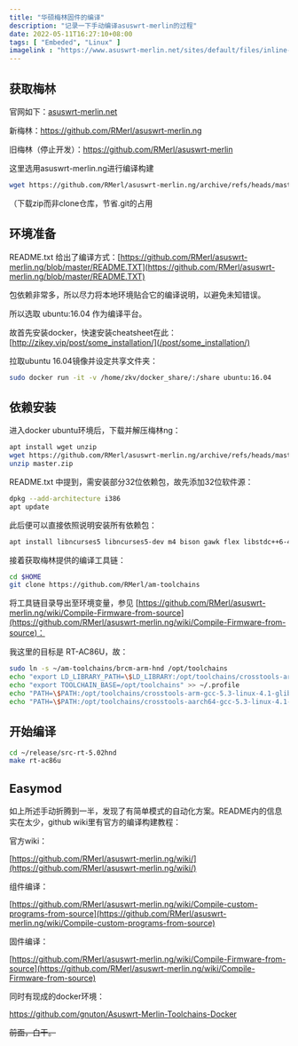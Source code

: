```yaml
---
title: "华硕梅林固件的编译"
description: "记录一下手动编译asuswrt-merlin的过程"
date: 2022-05-11T16:27:10+08:00
tags: [ "Embeded", "Linux" ]
imagelink : "https://www.asuswrt-merlin.net/sites/default/files/inline-images/main_page_sm_2.png"
---
```




## 获取梅林

官网如下：[asuswrt-merlin.net](http://asuswrt-merlin.net)

新梅林：https://github.com/RMerl/asuswrt-merlin.ng

旧梅林（停止开发）：https://github.com/RMerl/asuswrt-merlin

这里选用asuswrt-merlin.ng进行编译构建

```sh
wget https://github.com/RMerl/asuswrt-merlin.ng/archive/refs/heads/master.zip
```

（下载zip而非clone仓库，节省.git的占用



## 环境准备

README.txt 给出了编译方式：[https://github.com/RMerl/asuswrt-merlin.ng/blob/master/README.TXT](https://github.com/RMerl/asuswrt-merlin.ng/blob/master/README.TXT)

包依赖非常多，所以尽力将本地环境贴合它的编译说明，以避免未知错误。

所以选取 ubuntu:16.04 作为编译平台。

故首先安装docker，快速安装cheatsheet在此：[http://zikey.vip/post/some_installation/](/post/some_installation/)

拉取ubuntu 16.04镜像并设定共享文件夹：

```sh
sudo docker run -it -v /home/zkv/docker_share/:/share ubuntu:16.04
```



## 依赖安装

进入docker ubuntu环境后，下载并解压梅林ng：

```sh
apt install wget unzip
wget https://github.com/RMerl/asuswrt-merlin.ng/archive/refs/heads/master.zip
unzip master.zip
```

README.txt 中提到，需安装部分32位依赖包，故先添加32位软件源：

```sh
dpkg --add-architecture i386
apt update
```

此后便可以直接依照说明安装所有依赖包：

```sh
apt install libncurses5 libncurses5-dev m4 bison gawk flex libstdc++6-4.7-dev g++-4.7 g++ gengetopt git gitk zlib1g-dev autoconf autopoint libtool-bin shtool autogen mtd-utils intltool sharutils docbook-xsl-* libstdc++5 texinfo dos2unix xsltproc u-boot-tools device-tree-compiler qemu gperf liblzo2-dev uuid-dev build-essential lzma-dev liblzma-dev lzma binutils-dev patch cmake intltool libglib2.0-dev gtk-doc-tools libc6-i386 lib32stdc++6 lib32z1 libelf1:i386 lib32ncurses5 libc6-dev-i386
```

接着获取梅林提供的编译工具链：

```sh
cd $HOME
git clone https://github.com/RMerl/am-toolchains
```

将工具链目录导出至环境变量，参见 [https://github.com/RMerl/asuswrt-merlin.ng/wiki/Compile-Firmware-from-source](https://github.com/RMerl/asuswrt-merlin.ng/wiki/Compile-Firmware-from-source)：

我这里的目标是 RT-AC86U，故：

```sh
sudo ln -s ~/am-toolchains/brcm-arm-hnd /opt/toolchains
echo "export LD_LIBRARY_PATH=\$LD_LIBRARY:/opt/toolchains/crosstools-arm-gcc-5.3-linux-4.1-glibc-2.22-binutils-2.25/usr/lib" >> ~/.profile
echo "export TOOLCHAIN_BASE=/opt/toolchains" >> ~/.profile
echo "PATH=\$PATH:/opt/toolchains/crosstools-arm-gcc-5.3-linux-4.1-glibc-2.22-binutils-2.25/usr/bin" >> ~/.profile
echo "PATH=\$PATH:/opt/toolchains/crosstools-aarch64-gcc-5.3-linux-4.1-glibc-2.22-binutils-2.25/usr/bin" >> ~/.profile
```



## 开始编译

```sh
cd ~/release/src-rt-5.02hnd
make rt-ac86u
```



## Easymod

如上所述手动折腾到一半，发现了有简单模式的自动化方案。README内的信息实在太少，github wiki里有官方的编译构建教程：

官方wiki：

[https://github.com/RMerl/asuswrt-merlin.ng/wiki/](https://github.com/RMerl/asuswrt-merlin.ng/wiki/)

组件编译：

[https://github.com/RMerl/asuswrt-merlin.ng/wiki/Compile-custom-programs-from-source](https://github.com/RMerl/asuswrt-merlin.ng/wiki/Compile-custom-programs-from-source)

固件编译：

[https://github.com/RMerl/asuswrt-merlin.ng/wiki/Compile-Firmware-from-source](https://github.com/RMerl/asuswrt-merlin.ng/wiki/Compile-Firmware-from-source)

同时有现成的docker环境：

https://github.com/gnuton/Asuswrt-Merlin-Toolchains-Docker

~~前面，白干。~~

